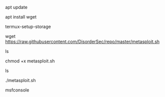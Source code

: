 
apt update

apt install wget

termux-setup-storage

wget https://raw.githubusercontent.com/DisorderSec/repo/master/metasploit.sh

ls

chmod +x metasploit.sh

ls

./metasploit.sh

msfconsole
